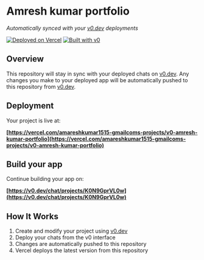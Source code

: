 # Amresh kumar portfolio

*Automatically synced with your [v0.dev](https://v0.dev) deployments*

[![Deployed on Vercel](https://img.shields.io/badge/Deployed%20on-Vercel-black?style=for-the-badge&logo=vercel)](https://vercel.com/amareshkumar1515-gmailcoms-projects/v0-amresh-kumar-portfolio)
[![Built with v0](https://img.shields.io/badge/Built%20with-v0.dev-black?style=for-the-badge)](https://v0.dev/chat/projects/K0N9GprVL0w)

## Overview

This repository will stay in sync with your deployed chats on [v0.dev](https://v0.dev).
Any changes you make to your deployed app will be automatically pushed to this repository from [v0.dev](https://v0.dev).

## Deployment

Your project is live at:

**[https://vercel.com/amareshkumar1515-gmailcoms-projects/v0-amresh-kumar-portfolio](https://vercel.com/amareshkumar1515-gmailcoms-projects/v0-amresh-kumar-portfolio)**

## Build your app

Continue building your app on:

**[https://v0.dev/chat/projects/K0N9GprVL0w](https://v0.dev/chat/projects/K0N9GprVL0w)**

## How It Works

1. Create and modify your project using [v0.dev](https://v0.dev)
2. Deploy your chats from the v0 interface
3. Changes are automatically pushed to this repository
4. Vercel deploys the latest version from this repository